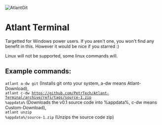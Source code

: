 ![AtlantGit](https://user-images.githubusercontent.com/55279432/167265088-7d72a666-e220-4281-a641-212f7d4555b0.png)
# Atlant Terminal
Targetted for Windows power users. If you aren't one, you won't find any benefit in this. However it would be nice if you starred :)

Linux will not be supported, some linux commands will.<br/>
## Example commands:<br/>
<code>atlant a-dw git</code> (Installs git onto your system, a-dw means Atlant-Download),<br/> <code>atlant c-dw https://github.com/PetrTech/Atlant-Terminal/archive/refs/tags/source-1.zip %appdata%</code> (Downloads the v0.1 source code into %appdata%, c-dw means Custom-Download),<br/> <code>atlant unzip %appdata%/source-1.zip</code> (Unzips the source code zip)
